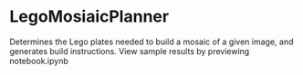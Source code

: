 # LegoMosiaicPlanner
Determines the Lego plates needed to build a mosaic of a given image, and generates build instructions.
View sample results by previewing notebook.ipynb
